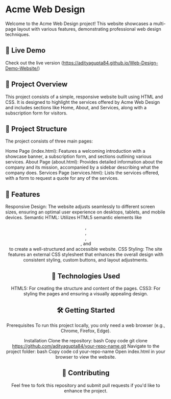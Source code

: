 # Acme Web Design
Welcome to the Acme Web Design project! This website showcases a multi-page layout with various features, demonstrating professional web design techniques.

## 🌟 Live Demo
Check out the live version (https://adityagupta84.github.io/Web-Design-Demo-Website/)

## 🔗 Project Overview
This project consists of a simple, responsive website built using HTML and CSS. It is designed to highlight the services offered by Acme Web Design and includes sections like Home, About, and Services, along with a subscription form for visitors.

## 📄 Project Structure
The project consists of three main pages:

Home Page (index.html): Features a welcoming introduction with a showcase banner, a subscription form, and sections outlining various services.
About Page (about.html): Provides detailed information about the company and its mission, accompanied by a sidebar describing what the company does.
Services Page (services.html): Lists the services offered, with a form to request a quote for any of the services.

## 🎨 Features
Responsive Design: The website adjusts seamlessly to different screen sizes, ensuring an optimal user experience on desktops, tablets, and mobile devices.
Semantic HTML: Utilizes HTML5 semantic elements like <header>, <footer>, <section>, <article>, and <aside> to create a well-structured and accessible website.
CSS Styling: The site features an external CSS stylesheet that enhances the overall design with consistent styling, custom buttons, and layout adjustments.

## 🎨 Technologies Used
HTML5: For creating the structure and content of the pages.
CSS3: For styling the pages and ensuring a visually appealing design.

## 🛠️ Getting Started
Prerequisites
To run this project locally, you only need a web browser (e.g., Chrome, Firefox, Edge).

Installation
Clone the repository:
bash
Copy code
git clone https://github.com/adityagupta84/your-repo-name.git
Navigate to the project folder:
bash
Copy code
cd your-repo-name
Open index.html in your browser to view the website.



## 🤝 Contributing
Feel free to fork this repository and submit pull requests if you'd like to enhance the project.
